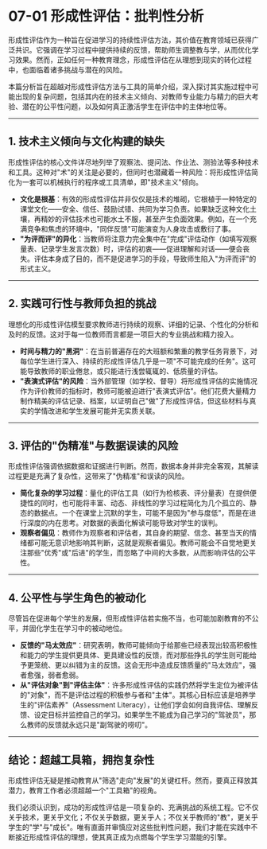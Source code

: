 # 07-01 形成性评估：批判性分析

形成性评估作为一种旨在促进学习的持续性评估方法，其价值在教育领域已获得广泛共识。它强调在学习过程中提供持续的反馈，帮助师生调整教与学，从而优化学习效果。然而，正如任何一种教育理念，形成性评估在从理想到现实的转化过程中，也面临着诸多挑战与潜在的风险。

本篇分析旨在超越对形成性评估方法与工具的简单介绍，深入探讨其实施过程中可能出现的复杂问题，包括其内在的技术主义倾向、对教师专业能力与精力的巨大考验、潜在的公平性问题，以及如何真正激活学生在评估中的主体地位等。

---

## 1. 技术主义倾向与文化构建的缺失

形成性评估的核心文件详尽地列举了观察法、提问法、作业法、测验法等多种技术和工具。这种对"术"的关注是必要的，但同时也潜藏着一种风险：将形成性评估简化为一套可以机械执行的程序或工具清单，即"技术主义"倾向。

- **文化是根基**：有效的形成性评估并非仅仅是技术的堆砌，它根植于一种特定的课堂文化——安全、信任、鼓励试错、共同为学习负责。如果缺乏这种文化土壤，再精妙的评估技术也可能水土不服，甚至产生负面效果。例如，在一个充满竞争和焦虑的环境中，"同伴反馈"可能演变为人身攻击或敷衍了事。
- **"为评而评"的异化**：当教师将注意力完全集中在"完成"评估动作（如填写观察量表、记录学生发言次数）时，评估的初衷——促进理解和对话——便会丧失。评估本身成了目的，而不是促进学习的手段，导致师生陷入"为评而评"的形式主义。

---

## 2. 实践可行性与教师负担的挑战

理想化的形成性评估模型要求教师进行持续的观察、详细的记录、个性化的分析和及时的反馈。这对于每一位教师而言都是一项巨大的专业挑战和精力投入。

- **时间与精力的"黑洞"**：在当前普遍存在的大班额和繁重的教学任务背景下，对每位学生进行深入、持续的形成性评估几乎是一项"不可能完成的任务"。这可能导致教师的职业倦怠，或只能进行浅尝辄辄的、低质量的评估。
- **"表演式评估"的风险**：当外部管理（如学校、督导）将形成性评估的实施情况作为评价教师的指标时，教师可能被迫进行"表演式评估"。他们花费大量精力制作精美的评估记录、档案，以证明自己"做"了形成性评估，但这些材料与真实的学情改进和学生发展可能并无实质关联。

---

## 3. 评估的"伪精准"与数据误读的风险

形成性评估强调依据数据和证据进行判断。然而，数据本身并非完全客观，其解读过程更是充满了复杂性，这带来了"伪精准"和误读的风险。

- **简化复杂的学习过程**：量化的评估工具（如行为检核表、评分量表）在提供便捷性的同时，也可能将丰富、动态、非线性的学习过程简化为几个孤立的、静态的数据点。一个在课堂上沉默的学生，可能不是因为"参与度低"，而是在进行深度的内在思考。对数据的表面化解读可能导致对学生的误判。
- **观察者偏见**：教师作为观察者和评估者，其自身的期望、信念、甚至当天的情绪都可能无意识地影响其判断，这就是观察者偏见。教师可能会不自觉地更关注那些"优秀"或"后进"的学生，而忽略了中间的大多数，从而影响评估的公平性。

---

## 4. 公平性与学生角色的被动化

尽管旨在促进每个学生的发展，但形成性评估若实施不当，也可能加剧教育的不公平，并固化学生在学习中的被动地位。

- **反馈的"马太效应"**：研究表明，教师可能倾向于给那些已经表现出较高积极性和能力的学生提供更具体、更具建设性的反馈，而对那些挣扎的学生则可能给予更笼统、更以纠错为主的反馈。这会无形中造成反馈质量的"马太效应"，强者愈强，弱者愈弱。
- **从"评估对象"到"评估主体"**：许多形成性评估的实践仍然将学生定位为被评估的"对象"，而不是评估过程的积极参与者和"主体"。其核心目标应该是培养学生的"评估素养"（Assessment Literacy），让他们学会如何自我评估、理解反馈、设定目标并监控自己的学习。如果学生不能成为自己学习的"驾驶员"，那么教师的反馈就永远只是"副驾驶的唠叨"。

---

## 结论：超越工具箱，拥抱复杂性

形成性评估无疑是推动教育从"筛选"走向"发展"的关键杠杆。然而，要真正释放其潜力，教育工作者必须超越一个"工具箱"的视角。

我们必须认识到，成功的形成性评估是一项复杂的、充满挑战的系统工程。它不仅关乎技术，更关乎文化；不仅关乎数据，更关乎人；不仅关乎教师的"教"，更关乎学生的"学"与"成长"。唯有直面并审慎应对这些批判性问题，我们才能在实践中不断接近形成性评估的理想，使其真正成为点燃每个学生学习潜能的引擎。
